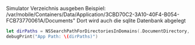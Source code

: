 Simulator Verzeichnis ausgeben
Beispiel: /var/mobile/Containers/Data/Application/3CBD70C2-3A10-40F4-B054-FCB73770061A/Documents"
Dort wird auch die sqlite Datenbank abgelegt


```swift
let dirPaths = NSSearchPathForDirectoriesInDomains(.DocumentDirectory, .UserDomainMask, true)
debugPrint("App Path: \(dirPaths)")
```
